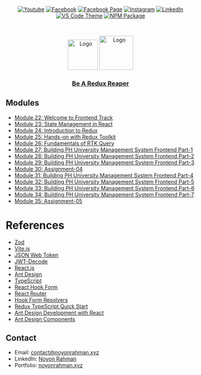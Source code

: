 <div align="center">

[![Youtube][youtube-shield]][youtube-url]
[![Facebook][facebook-shield]][facebook-url]
[![Facebook Page][facebook-shield]][facebook-group-url]
[![Instagram][instagram-shield]][instagram-url]
[![LinkedIn][linkedin-shield]][linkedin-url]
[![VS Code Theme][vscode-shield]][vscode-theme-url]
[![NPM Package][npm-shield]][npm-package-url]

</div>

<!-- PROJECT LOGO -->
<br />

<p align="center">
    <img src="https://i.ibb.co/c64q254/noyon-logo-dark.png" alt="Logo" width="80" height="80" />
    <img src="https://i.postimg.cc/T29R55xL/pngwing-com-1.png" alt="Logo" width="90" height="90" />
    <h3 align="center">
        <a href="https://github.com/noyonalways/redux-reaper" target="_blank" >
            Be A  Redux Reaper
        </a>
    </h3>
</p>

## Modules

- [Module 22: Welcome to Frontend Track](./module-22/README.md)
- [Module 23: State Management in React](./module-23/README.md)
- [Module 24: Introduction to Redux](./module-24/README.md)
- [Module 25: Hands-on with Redux Toolkit](./module-25/README.md)
- [Module 26: Fundamentals of RTK Query](./module-26/README.md)
- [Module 27: Building PH University Management System Frontend Part-1](./module-27/README.md)
- [Module 28: Building PH University Management System Frontend Part-2](./module-28/README.md)
- [Module 29: Building PH University Management System Frontend Part-3](./module-29/README.md)
- [Module 30: Assignment-04](./module-30/README.md)
- [Module 31: Building PH University Management System Frontend Part-4](./module-31/README.md)
- [Module 32: Building PH University Management System Frontend Part-5](./module-32/README.md)
- [Module 33: Building PH University Management System Frontend Part-6](./module-33/README.md)
- [Module 34: Building PH University Management System Frontend Part-7](./module-34/README.md)
- [Module 35: Assignment-05](./module-35/README.md)

# References

- [Zod](https://zod.dev)
- [Vite.js](https://vitejs.dev/)
- [JSON Web Token](https://jwt.io/)
- [JWT-Decode](https://www.npmjs.com/package/jwt-decode)
- [React.js](https://react.dev/)
- [Ant Design](https://ant.design/)
- [TypeScript](https://www.typescriptlang.org/)
- [React Hook Form](https://react-hook-form.com)
- [React Router](https://reactrouter.com/en/main)
- [Hook Form Resolvers](https://www.npmjs.com/package/@hookform/resolvers)
- [Redux TypeScript Quick Start](https://redux-toolkit.js.org/tutorials/typescript)
- [Ant Design Development with React](https://ant.design/docs/react/introduce)
- [Ant Design Components](https://ant.design/components/overview/)

## Contact

- Email: [contact@noyonrahman.xyz](mailto:contact@noyonrahman.xyz)
- LinkedIn: [Noyon Rahman](https://linkedin.com/in/noyonalways)
- Portfolio: [noyonrahman.xyz](https://noyonrahman.xyz)

<!-- MARKDOWN LINKS & IMAGES -->

[youtube-shield]: https://img.shields.io/badge/-Youtube-black.svg?style=round-square&logo=youtube&color=555&logoColor=white
[youtube-url]: https://youtube.com/@deskofnoyon
[facebook-shield]: https://img.shields.io/badge/-Facebook-black.svg?style=round-square&logo=facebook&color=555&logoColor=white
[facebook-url]: https://facebook.com/noyonalways
[facebook-group-url]: https://facebook.com/webbronoyon
[instagram-shield]: https://img.shields.io/badge/-Instagram-black.svg?style=round-square&logo=instagram&color=555&logoColor=white
[instagram-url]: https://instagram.com/noyonalways
[linkedin-shield]: https://img.shields.io/badge/-LinkedIn-black.svg?style=round-square&logo=linkedin&colorB=555
[linkedin-url]: https://linkedin.com/in/noyonalways
[vscode-shield]: https://img.shields.io/badge/-VS%20Code%20Theme-black.svg?style=round-square&logo=visualstudiocode&colorB=555
[vscode-theme-url]: https://marketplace.visualstudio.com/items?itemName=noyonalways.codevibe-themes
[npm-shield]: https://img.shields.io/badge/-Package-black.svg?style=round-square&logo=npm&color=555&logoColor=white
[npm-package-url]: https://www.npmjs.com/package/the-magic-readme
